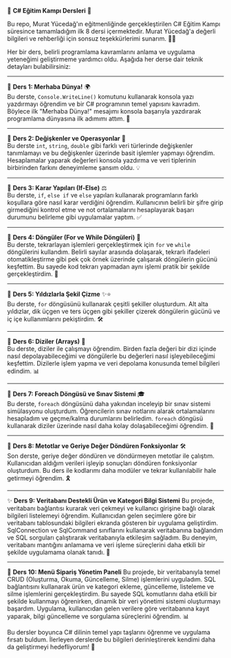 🚀 **C# Eğitim Kampı Dersleri** 🚀

Bu repo, Murat Yücedağ'ın eğitmenliğinde gerçekleştirilen C# Eğitim Kampı süresince tamamladığım ilk 8 dersi içermektedir. Murat Yücedağ'a değerli bilgileri ve rehberliği için sonsuz teşekkürlerimi sunarım. 🙏✨

Her bir ders, belirli programlama kavramlarını anlama ve uygulama yeteneğimi geliştirmeme yardımcı oldu. Aşağıda her derse dair teknik detayları bulabilirsiniz:

---

📍 **Ders 1: Merhaba Dünya!** 🌍  
Bu derste, `Console.WriteLine()` komutunu kullanarak konsola yazı yazdırmayı öğrendim ve bir C# programının temel yapısını kavradım. Böylece ilk "Merhaba Dünya!" mesajımı konsola başarıyla yazdırarak programlama dünyasına ilk adımımı attım. 🌟

---

📍 **Ders 2: Değişkenler ve Operasyonlar** 🔢  
Bu derste `int`, `string`, `double` gibi farklı veri türlerinde değişkenler tanımlamayı ve bu değişkenler üzerinde basit işlemler yapmayı öğrendim. Hesaplamalar yaparak değerleri konsola yazdırma ve veri tiplerinin birbirinden farkını deneyimleme şansım oldu. 💡

---

📍 **Ders 3: Karar Yapıları (If-Else)** ⚖️  
Bu derste, `if`, `else if` ve `else` yapıları kullanarak programların farklı koşullara göre nasıl karar verdiğini öğrendim. Kullanıcının belirli bir şifre girip girmediğini kontrol etme ve not ortalamalarını hesaplayarak başarı durumunu belirleme gibi uygulamalar yaptım. ✅

---

📍 **Ders 4: Döngüler (For ve While Döngüleri)** 🔄  
Bu derste, tekrarlayan işlemleri gerçekleştirmek için `for` ve `while` döngülerini kullandım. Belirli sayılar arasında dolaşarak, tekrarlı ifadeleri otomatikleştirme gibi pek çok örnek üzerinde çalışarak döngülerin gücünü keşfettim. Bu sayede kod tekrarı yapmadan aynı işlemi pratik bir şekilde gerçekleştirdim. 🔁

---

📍 **Ders 5: Yıldızlarla Şekil Çizme** ✨⭐  
Bu derste, `for` döngüsünü kullanarak çeşitli şekiller oluşturdum. Alt alta yıldızlar, dik üçgen ve ters üçgen gibi şekiller çizerek döngülerin gücünü ve iç içe kullanımlarını pekiştirdim. 🛠️

---

📍 **Ders 6: Diziler (Arrays)** 🧩  
Bu derste, diziler ile çalışmayı öğrendim. Birden fazla değeri bir dizi içinde nasıl depolayabileceğimi ve döngülerle bu değerleri nasıl işleyebileceğimi keşfettim. Dizilerle işlem yapma ve veri depolama konusunda temel bilgileri edindim. 📊

---

📍 **Ders 7: Foreach Döngüsü ve Sınav Sistemi** 🎓  
Bu derste, `foreach` döngüsünü daha yakından inceleyip bir sınav sistemi simülasyonu oluşturdum. Öğrencilerin sınav notlarını alarak ortalamalarını hesapladım ve geçme/kalma durumlarını belirledim. `foreach` döngüsü kullanarak diziler üzerinde nasıl daha kolay dolaşabileceğimi öğrendim. 📝

---

📍 **Ders 8: Metotlar ve Geriye Değer Döndüren Fonksiyonlar** 🛠️  
Son derste, geriye değer döndüren ve döndürmeyen metotlar ile çalıştım. Kullanıcıdan aldığım verileri işleyip sonuçları döndüren fonksiyonlar oluşturdum. Bu ders ile kodlarımı daha modüler ve tekrar kullanılabilir hale getirmeyi öğrendim. 🎗️

---
✨ **Ders 9: Veritabanı Destekli Ürün ve Kategori Bilgi Sistemi**
Bu projede, veritabanı bağlantısı kurarak veri çekmeyi ve kullanıcı girişine bağlı olarak bilgileri listelemeyi öğrendim. Kullanıcıdan gelen seçimlere göre bir veritabanı tablosundaki bilgileri ekranda gösteren bir uygulama geliştirdim. SqlConnection ve SqlCommand sınıflarını kullanarak veritabanına bağlandım ve SQL sorguları çalıştırarak veritabanıyla etkileşim sağladım. Bu deneyim, veritabanı mantığını anlamama ve veri işleme süreçlerini daha etkili bir şekilde uygulamama olanak tanıdı. 💾

---
📝 **Ders 10: Menü Sipariş Yönetim Paneli**
Bu projede, bir veritabanıyla temel CRUD (Oluşturma, Okuma, Güncelleme, Silme) işlemlerini uyguladım. SQL bağlantısını kullanarak ürün ve kategori ekleme, güncelleme, listeleme ve silme işlemlerini gerçekleştirdim. Bu sayede SQL komutlarını daha etkili bir şekilde kullanmayı öğrenirken, dinamik bir veri yönetimi sistemi oluşturmayı başardım. Uygulama, kullanıcıdan gelen verilere göre veritabanına kayıt yaparak, bilgi güncelleme ve sorgulama süreçlerini öğrendim. 📊


Bu dersler boyunca C# dilinin temel yapı taşlarını öğrenme ve uygulama fırsatı buldum. İlerleyen derslerde bu bilgileri derinleştirerek kendimi daha da geliştirmeyi hedefliyorum! 🚀
